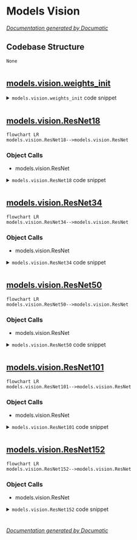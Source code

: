 # Models Vision

[_Documentation generated by Documatic_](https://www.documatic.com)

<!---Documatic-section-Codebase Structure-start--->
## Codebase Structure

<!---Documatic-block-system_architecture-start--->
```mermaid
None
```
<!---Documatic-block-system_architecture-end--->

# #
<!---Documatic-section-Codebase Structure-end--->

<!---Documatic-section-models.vision.weights_init-start--->
## [models.vision.weights_init](3-models_vision.md#models.vision.weights_init)

<!---Documatic-section-weights_init-start--->
<!---Documatic-block-models.vision.weights_init-start--->
<details>
	<summary><code>models.vision.weights_init</code> code snippet</summary>

```python
def weights_init(m):
    if hasattr(m, 'weight'):
        m.weight.data.uniform_(-0.5, 0.5)
    if hasattr(m, 'bias'):
        m.bias.data.uniform_(-0.5, 0.5)
```
</details>
<!---Documatic-block-models.vision.weights_init-end--->
<!---Documatic-section-weights_init-end--->

# #
<!---Documatic-section-models.vision.weights_init-end--->

<!---Documatic-section-models.vision.ResNet18-start--->
## [models.vision.ResNet18](3-models_vision.md#models.vision.ResNet18)

<!---Documatic-section-ResNet18-start--->
```mermaid
flowchart LR
models.vision.ResNet18-->models.vision.ResNet
```

### Object Calls

* models.vision.ResNet

<!---Documatic-block-models.vision.ResNet18-start--->
<details>
	<summary><code>models.vision.ResNet18</code> code snippet</summary>

```python
def ResNet18():
    return ResNet(BasicBlock, [2, 2, 2, 2])
```
</details>
<!---Documatic-block-models.vision.ResNet18-end--->
<!---Documatic-section-ResNet18-end--->

# #
<!---Documatic-section-models.vision.ResNet18-end--->

<!---Documatic-section-models.vision.ResNet34-start--->
## [models.vision.ResNet34](3-models_vision.md#models.vision.ResNet34)

<!---Documatic-section-ResNet34-start--->
```mermaid
flowchart LR
models.vision.ResNet34-->models.vision.ResNet
```

### Object Calls

* models.vision.ResNet

<!---Documatic-block-models.vision.ResNet34-start--->
<details>
	<summary><code>models.vision.ResNet34</code> code snippet</summary>

```python
def ResNet34():
    return ResNet(BasicBlock, [3, 4, 6, 3])
```
</details>
<!---Documatic-block-models.vision.ResNet34-end--->
<!---Documatic-section-ResNet34-end--->

# #
<!---Documatic-section-models.vision.ResNet34-end--->

<!---Documatic-section-models.vision.ResNet50-start--->
## [models.vision.ResNet50](3-models_vision.md#models.vision.ResNet50)

<!---Documatic-section-ResNet50-start--->
```mermaid
flowchart LR
models.vision.ResNet50-->models.vision.ResNet
```

### Object Calls

* models.vision.ResNet

<!---Documatic-block-models.vision.ResNet50-start--->
<details>
	<summary><code>models.vision.ResNet50</code> code snippet</summary>

```python
def ResNet50():
    return ResNet(Bottleneck, [3, 4, 6, 3])
```
</details>
<!---Documatic-block-models.vision.ResNet50-end--->
<!---Documatic-section-ResNet50-end--->

# #
<!---Documatic-section-models.vision.ResNet50-end--->

<!---Documatic-section-models.vision.ResNet101-start--->
## [models.vision.ResNet101](3-models_vision.md#models.vision.ResNet101)

<!---Documatic-section-ResNet101-start--->
```mermaid
flowchart LR
models.vision.ResNet101-->models.vision.ResNet
```

### Object Calls

* models.vision.ResNet

<!---Documatic-block-models.vision.ResNet101-start--->
<details>
	<summary><code>models.vision.ResNet101</code> code snippet</summary>

```python
def ResNet101():
    return ResNet(Bottleneck, [3, 4, 23, 3])
```
</details>
<!---Documatic-block-models.vision.ResNet101-end--->
<!---Documatic-section-ResNet101-end--->

# #
<!---Documatic-section-models.vision.ResNet101-end--->

<!---Documatic-section-models.vision.ResNet152-start--->
## [models.vision.ResNet152](3-models_vision.md#models.vision.ResNet152)

<!---Documatic-section-ResNet152-start--->
```mermaid
flowchart LR
models.vision.ResNet152-->models.vision.ResNet
```

### Object Calls

* models.vision.ResNet

<!---Documatic-block-models.vision.ResNet152-start--->
<details>
	<summary><code>models.vision.ResNet152</code> code snippet</summary>

```python
def ResNet152():
    return ResNet(Bottleneck, [3, 8, 36, 3])
```
</details>
<!---Documatic-block-models.vision.ResNet152-end--->
<!---Documatic-section-ResNet152-end--->

# #
<!---Documatic-section-models.vision.ResNet152-end--->

[_Documentation generated by Documatic_](https://www.documatic.com)